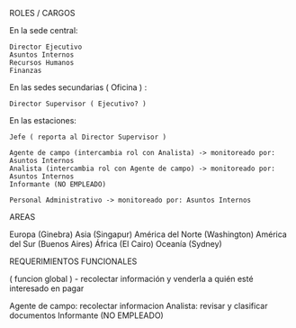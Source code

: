 ROLES / CARGOS


En la sede central:

    Director Ejecutivo
    Asuntos Internos
    Recursos Humanos
    Finanzas


En las sedes secundarias ( Oficina ) :

    Director Supervisor ( Ejecutivo? )



En las estaciones:

    Jefe ( reporta al Director Supervisor )

    Agente de campo (intercambia rol con Analista) -> monitoreado por: Asuntos Internos
    Analista (intercambia rol con Agente de campo) -> monitoreado por: Asuntos Internos
    Informante (NO EMPLEADO)

    Personal Administrativo -> monitoreado por: Asuntos Internos



AREAS

Europa (Ginebra)
Asia (Singapur)
América del Norte (Washington)
América del Sur (Buenos Aires)
África (El Cairo)
Oceanía (Sydney)


REQUERIMIENTOS FUNCIONALES


( funcion global ) - recolectar información y venderla a quién esté interesado en pagar


Agente de campo: recolectar informacion
Analista: revisar y clasificar documentos
Informante (NO EMPLEADO)




